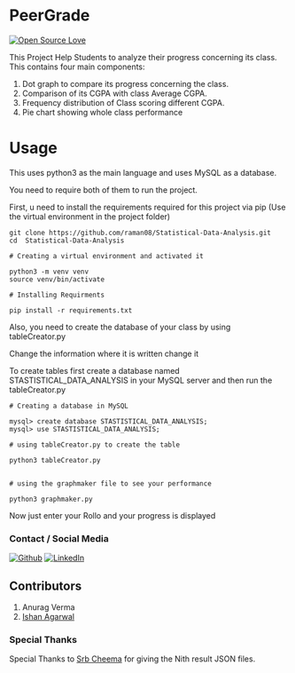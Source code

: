 # PeerGrade
[![Open Source Love](https://badges.frapsoft.com/os/v1/open-source.png?v=103)](https://github.com/raman08/Statistical-Data-Analysis)


This Project Help Students to analyze their progress concerning its class. This contains four main components:

1. Dot graph to compare its progress concerning the class.
2. Comparison of its CGPA with class Average CGPA.
3. Frequency distribution of Class scoring different CGPA.
4. Pie chart showing whole class performance




# Usage
This uses python3 as the main language and uses MySQL as a database.

You need to require both of them to run the project.


First, u need to install the requirements required for this project via pip
(Use the virtual environment in the project folder)

```
git clone https://github.com/raman08/Statistical-Data-Analysis.git
cd  Statistical-Data-Analysis

# Creating a virtual environment and activated it

python3 -m venv venv
source venv/bin/activate
```

```
# Installing Requirments

pip install -r requirements.txt

```

Also, you need to create the database of your class by using tableCreator.py

Change the information where it is written change it

To create tables first create a database named STASTISTICAL_DATA_ANALYSIS in your MySQL server and then run the tableCreator.py
```
# Creating a database in MySQL

mysql> create database STASTISTICAL_DATA_ANALYSIS;
mysql> use STASTISTICAL_DATA_ANALYSIS;

```

```
# using tableCreator.py to create the table

python3 tableCreator.py

```

```

# using the graphmaker file to see your performance

python3 graphmaker.py

```

Now just enter your Rollo and your progress is displayed

### Contact / Social Media

[![Github](https://raw.githubusercontent.com/srbcheema1/CheemaFy/master/myPlugins/extra_things/png_images/social/github.png)](https://github.com/raman08/)
[![LinkedIn](https://raw.githubusercontent.com/srbcheema1/CheemaFy/master/myPlugins/extra_things/png_images/social/linkedin-48x48.png)](https://www.linkedin.com/in/raman-preet-singh-314206195/)

## Contributors

1. Anurag Verma 
2. [Ishan Agarwal](https://github.com/ishanagg2001)

### Special Thanks 

Special Thanks to [Srb Cheema](https://github.com/srbcheema1/) for giving the Nith result JSON files.

